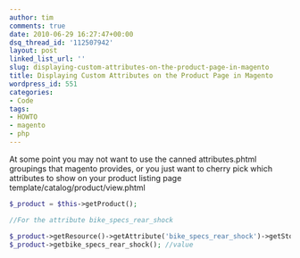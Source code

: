 ```yaml
---
author: tim
comments: true
date: 2010-06-29 16:27:47+00:00
dsq_thread_id: '112507942'
layout: post
linked_list_url: ''
slug: displaying-custom-attributes-on-the-product-page-in-magento
title: Displaying Custom Attributes on the Product Page in Magento
wordpress_id: 551
categories:
- Code
tags:
- HOWTO
- magento
- php
---
```


At some point you may not want to use the canned attributes.phtml groupings
that magento provides, or you just want to cherry pick which attributes to
show on your product listing page template/catalog/product/view.phtml


```PHP
$_product = $this->getProduct();

//For the attribute bike_specs_rear_shock

$_product->getResource()->getAttribute('bike_specs_rear_shock')->getStoreLabel(); //label
$_product->getbike_specs_rear_shock(); //value

```
